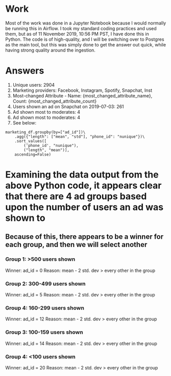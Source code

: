 # Work
Most of the work was done in a Jupyter Notebook because I would normally be running this in Airflow.  I took my standard coding practices and used them, but as of 11 November 2019, 10:56 PM PST, I have done this in Python.  The code is of high-quality, and I will be switching over to Postgres as the main tool, but this was simply done to get the answer out quick, while having strong quality around the ingestion.

# Answers
1.  Unique users:  2904
2.  Marketing providers:  Facebook, Instagram, Spotify, Snapchat, Inst
3.  Most-changed Attribute - Name:  {most_changed_attribute_name}, Count:  {most_changed_attribute_count}
4.  Users shown an ad on Snapchat on 2019-07-03:  261
5.  Ad shown most to moderates:  4
5.  Ad shown most to moderates:  4
6.  See below:
```
marketing_df.groupby(by=["ad_id"])\
    .agg({"length": ["mean", "std"], "phone_id": "nunique"})\
    .sort_values([
        ('phone_id', "nunique"),
        ("length", "mean")],
    ascending=False)
```

# Examining the data output from the above Python code, it appears clear that there are 4 ad groups based upon the number of users an ad was shown to
## Because of this, there appears to be a winner for each group, and then we will select another
### Group 1:  >500 users shown
Winner:  ad_id = 0
Reason:  mean - 2 std. dev > every other in the group
### Group 2:  300-499 users shown
Winner:  ad_id = 5
Reason:  mean - 2 std. dev > every other in the group
### Group 4:  160-299 users shown
Winner:  ad_id = 12
Reason:  mean - 2 std. dev > every other in the group
### Group 3:  100-159 users shown
Winner:  ad_id = 14
Reason:  mean - 2 std. dev > every other in the group
### Group 4:  <100 users shown
Winner:  ad_id = 20
Reason:  mean - 2 std. dev > every other in the group
